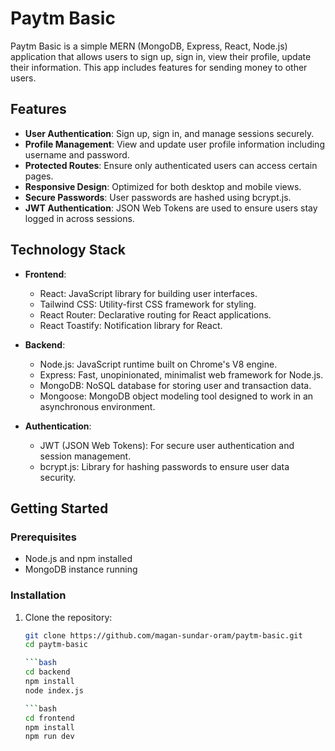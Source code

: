 # Paytm Basic

Paytm Basic is a simple MERN (MongoDB, Express, React, Node.js) application that allows users to sign up, sign in, view their profile, update their information. This app includes features for sending money to other users.

## Features

- **User Authentication**: Sign up, sign in, and manage sessions securely.
- **Profile Management**: View and update user profile information including username and password.
- **Protected Routes**: Ensure only authenticated users can access certain pages.
- **Responsive Design**: Optimized for both desktop and mobile views.
- **Secure Passwords**: User passwords are hashed using bcrypt.js.
- **JWT Authentication**: JSON Web Tokens are used to ensure users stay logged in across sessions.

## Technology Stack

- **Frontend**:
  - React: JavaScript library for building user interfaces.
  - Tailwind CSS: Utility-first CSS framework for styling.
  - React Router: Declarative routing for React applications.
  - React Toastify: Notification library for React.

- **Backend**:
  - Node.js: JavaScript runtime built on Chrome's V8 engine.
  - Express: Fast, unopinionated, minimalist web framework for Node.js.
  - MongoDB: NoSQL database for storing user and transaction data.
  - Mongoose: MongoDB object modeling tool designed to work in an asynchronous environment.

- **Authentication**:
  - JWT (JSON Web Tokens): For secure user authentication and session management.
  - bcrypt.js: Library for hashing passwords to ensure user data security.

## Getting Started

### Prerequisites

- Node.js and npm installed
- MongoDB instance running

### Installation

1. Clone the repository:

   ```bash
   git clone https://github.com/magan-sundar-oram/paytm-basic.git
   cd paytm-basic

   ```bash
   cd backend
   npm install
   node index.js

   ```bash
   cd frontend
   npm install
   npm run dev


